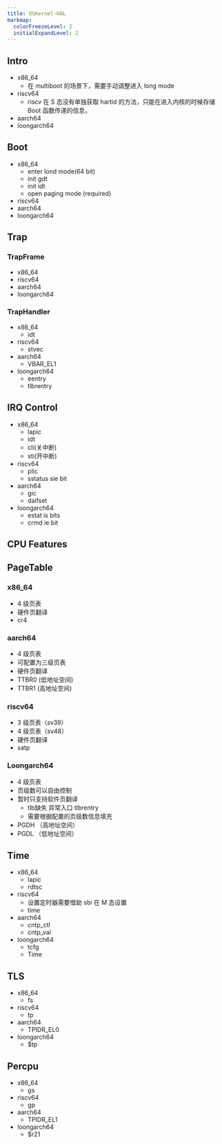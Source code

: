 ```yaml
---
title: OSKernel-HAL
markmap:
  colorFreezeLevel: 2
  initialExpandLevel: 2
---
```


## Intro

- x86_64
  - 在 multiboot 的场景下，需要手动调整进入 long mode
- riscv64
  - riscv 在 S 态没有单独获取 hartid 的方法，只能在进入内核的时候存储 Boot 函数传递的信息，
- aarch64
- loongarch64


## Boot

- x86_64
  - enter lond mode(64 bit)
  - init gdt
  - init idt
  - open paging mode (required)
- riscv64
- aarch64
- loongarch64

## Trap
### TrapFrame

- x86_64
- riscv64
- aarch64
- loongarch64

### TrapHandler

- x86_64
  - idt
- riscv64
  - stvec
- aarch64
  - VBAR_EL1
- loongarch64
  - eentry
  - tlbrentry


## IRQ Control

- x86_64
  - lapic
  - idt
  - cli(关中断)
  - sti(开中断)
- riscv64
  - plic
  - sstatus sie bit
- aarch64
  - gic
  - daifset
- loongarch64
  - estat is bits
  - crmd ie bit

## CPU Features

## PageTable

### x86_64

- 4 级页表
- 硬件页翻译
- cr4

### aarch64

- 4 级页表
- 可配置为三级页表
- 硬件页翻译
- TTBR0 (低地址空间)
- TTBR1 (高地址空间)

### riscv64

- 3 级页表（sv39）
- 4 级页表（sv48）
- 硬件页翻译
- satp

### Loongarch64

- 4 级页表
- 页级数可以自由控制
- 暂时只支持软件页翻译
  - tlb缺失 异常入口 tlbrentry
  - 需要根据配置的页级数信息填充
- PGDH （高地址空间）
- PGDL （低地址空间）

## Time

- x86_64
  - lapic
  - rdtsc
- riscv64
  - 设置定时器需要借助 sbi 在 M 态设置
  - time
- aarch64
  - cntp_ctl
  - cntp_val
- loongarch64
  - tcfg
  - Time

## TLS

- x86_64
  - fs
- riscv64
  - tp
- aarch64
  - TPIDR_EL0
- loongarch64
  - $tp

## Percpu

- x86_64
  - gs
- riscv64
  - gp
- aarch64
  - TPIDR_EL1
- loongarch64
  - $r21
